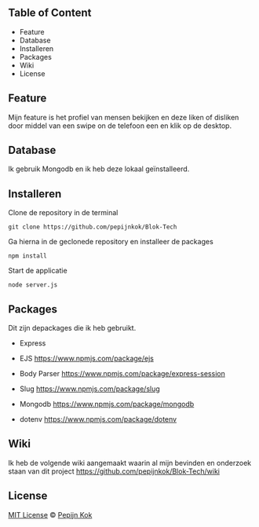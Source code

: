 ## Table of Content
- Feature
- Database
- Installeren
- Packages
- Wiki
- License

## Feature
Mijn feature is het profiel van mensen bekijken en deze liken of disliken door middel van een swipe on de telefoon een en klik op de desktop.

## Database
Ik gebruik Mongodb en ik heb deze lokaal geïnstalleerd.

## Installeren
Clone de repository in de terminal

```
git clone https://github.com/pepijnkok/Blok-Tech
```
 
Ga hierna in de geclonede repository en installeer de packages
```
npm install
```

Start de applicatie
```
node server.js
```

## Packages
Dit zijn depackages die ik heb gebruikt.

- Express

- EJS  https://www.npmjs.com/package/ejs

- Body Parser https://www.npmjs.com/package/express-session

- Slug https://www.npmjs.com/package/slug

- Mongodb https://www.npmjs.com/package/mongodb

- dotenv https://www.npmjs.com/package/dotenv

## Wiki

Ik heb de volgende wiki aangemaakt waarin al mijn bevinden en onderzoek staan van dit project
https://github.com/pepijnkok/Blok-Tech/wiki

## License

[MIT License](https://github.com/pepijnkok/blok-tech/blob/master/LICENSE.md) © [Pepijn Kok](https://github.com/pepijnkok)